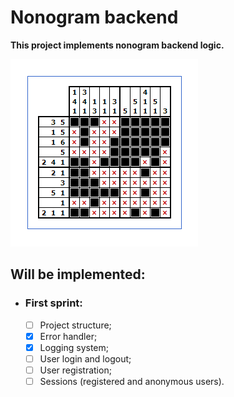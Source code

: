 # Nonogram backend

**This project implements nonogram backend logic.**

![img.png](Documentation/BaseNonogram.png)

## Will be implemented:

- ### First sprint:
  - [ ] Project structure;
  - [x] Error handler;
  - [x] Logging system;
  - [ ] User login and logout;
  - [ ] User registration;
  - [ ] Sessions (registered and anonymous users).
